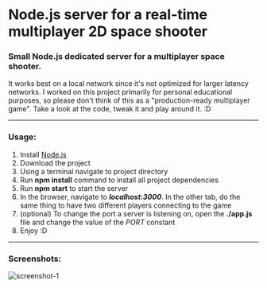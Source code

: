 # Node.js server for a real-time multiplayer 2D space shooter

### Small Node.js dedicated server for a multiplayer space shooter.
It works best on a local network since it's not optimized for larger latency networks.
I worked on this project primarily for personal educational purposes, so please don't think of this as a "production-ready multiplayer game". Take a look at the code, tweak it and play around it. :D
***

### Usage:
1. Install [Node.js](https://nodejs.org/en/)
2. Download the project
3. Using a terminal navigate to project directory
4. Run **npm install** command to install all project dependencies
5. Run **npm start** to start the server
6. In the browser, navigate to ***localhost:3000***. In the other tab, do the same thing to have two different players connecting to the game
7. (optional) To change the port a server is listening on, open the **./app.js** file and change the value of the *PORT* constant
8. Enjoy  :D
***

### Screenshots:
![screenshot-1]()
